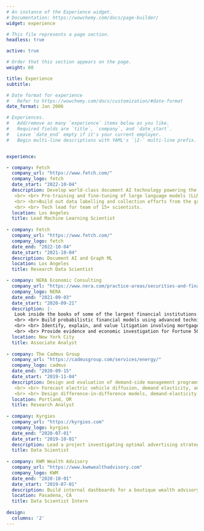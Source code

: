 ```yaml
---
# An instance of the Experience widget.
# Documentation: https://wowchemy.com/docs/page-builder/
widget: experience

# This file represents a page section.
headless: true

active: true

# Order that this section appears on the page.
weight: 60

title: Experience
subtitle:

# Date format for experience
#   Refer to https://wowchemy.com/docs/customization/#date-format
date_format: Jan 2006

# Experiences.
#   Add/remove as many `experience` items below as you like.
#   Required fields are `title`, `company`, and `date_start`.
#   Leave `date_end` empty if it's your current employer.
#   Begin multi-line descriptions with YAML's `|2-` multi-line prefix.


experience:

- company: Fetch
  company_url: "https://www.fetch.com/"
  company_logo: fetch
  date_start: "2022-10-04"
  description: Develop world-class document AI technology powering the core of the Fetch app used to extract information from +10 million receipts in real-time every day. Fetch’s largest product launch to date. 
   <br> <br> Pre-training and fine-tuning of large language models (LLMs), vision encoder-decoders, and graph neural networks.
   <br> <br>Build out data labelling and collection efforts from the ground-up to support computer vision and large language modelling efforts.
   <br> <br> Tech lead for team of 15+ scientists.
  location: Los Angeles
  title: Lead Machine Learning Scientist
  
- company: Fetch
  company_url: "https://www.fetch.com/"
  company_logo: fetch
  date_end: "2022-10-04"
  date_start: "2021-10-04"
  description: Document AI and Graph ML
  location: Los Angeles
  title: Research Data Scientist

- company: NERA Economic Consulting
  company_url: "https://www.nera.com/practice-areas/securities-and-finance.html"
  company_logo: NERA
  date_end: "2021-09-03"
  date_start: "2020-09-21"
  description: |-
   Look inside the books of some of the largest financial institutions in the world to estimate damages and predict the performance of complex financial instruments leading to the largest and most severe banking crises, securities fraud, and market-meltdowns humans have witnessed. 
   <br> <br> Build probabilistic financial models using advanced techniques including Markov chain Monte Carlo methods, random matrix theory applications, and stationary time-series forecasting. 
   <br> <br> Identify, explain, and value litigation involving mortgage-backed securities (RMBS), collateralized debt obligations (CDOs), swaps, and other derivatives underpinning trillions of dollars in assets. 
   <br> <br> Provide evidence and economic investigation for Fortune 500 companies, SEC, DOJ, and FINRA.
  location: New York City
  title: Associate Analyst
  
- company: The Cadmus Group
  company_url: "https://cadmusgroup.com/services/energy/"
  company_logo: cadmus
  date_end: "2020-09-15"
  date_start: "2019-11-04"
  description: Design and evaluation of demand-side management programs, including a $600k+ randomized control trial on smart thermostat direct load-control. 
   <br> <br> Forecast electric vehicle diffusion, demand elasticity, and electrification for budgeting hundreds of millions of dollars under diverse energy industry clients’ management. 
   <br> <br> Design difference-in-difference models, demand-elasticity programs, and causal inference mechanisms to provide gold-standard reporting to regulators and operators responsible for most of the United States energy supply.
  location: Portland, OR
  title: Research Analyst
  
- company: Kyrgies
  company_url: "https://kyrgies.com"
  company_logo: kyrgies
  date_end: "2020-07-01"
  date_start: "2019-10-01"
  description: Lead a project investigating optimal advertising strategies for an online retailer by supplementing web analytics and operations resources to perform novel Geo-spatial analysis, market research, and ultimately lead generation.
  title: Data Scientist
  
- company: KWM Wealth Advisory
  company_url: "https://www.kwmwealthadvisory.com"
  company_logo: KWM
  date_end: "2020-10-01"
  date_start: "2019-07-01"
  description: Build internal dashboards for a boutique wealth advisory firm using R and Shiny to help advisors aggregate and contextualize regulatory stances during bear-markets.
  location: Pasadena, CA
  title: Data Scientist Intern
  
design:
  columns: '2'
---
```

